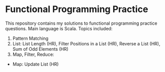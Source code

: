 # Functional Programming Practice
This repository contains my solutions to functional programming practice questions. Main language is Scala. Topics included:
1. Pattern Matching
2. List: List Length (HR), Filter Positions in a List (HR), Reverse a List (HR), Sum of Odd Elements (HR)
3. Map, Filter, Reduce:
* Map: Update List (HR)
